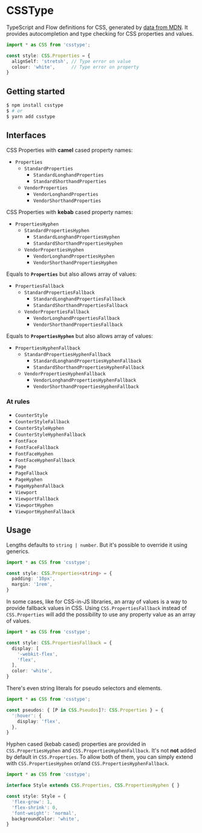 # CSSType

TypeScript and Flow definitions for CSS, generated by [data from MDN](https://github.com/mdn/data). It provides autocompletion and type checking for CSS properties and values.

```ts
import * as CSS from 'csstype';

const style: CSS.Properties = {
  alignSelf: 'stretsh', // Type error on value
  colour: 'white',      // Type error on property
}
```

## Getting started

```sh
$ npm install csstype
$ # or
$ yarn add csstype
```

## Interfaces

CSS Properties with **camel** cased property names:

- `Properties`
  - `StandardProperties`
    - `StandardLonghandProperties`
    - `StandardShorthandProperties`
  - `VendorProperties`
    - `VendorLonghandProperties`
    - `VendorShorthandProperties`

CSS Properties with **kebab** cased property names:

- `PropertiesHyphen`
  - `StandardPropertiesHyphen`
    - `StandardLonghandPropertiesHyphen`
    - `StandardShorthandPropertiesHyphen`
  - `VendorPropertiesHyphen`
    - `VendorLonghandPropertiesHyphen`
    - `VendorShorthandPropertiesHyphen`

Equals to **`Properties`** but also allows array of values:

- `PropertiesFallback`
  - `StandardPropertiesFallback`
    - `StandardLonghandPropertiesFallback`
    - `StandardShorthandPropertiesFallback`
  - `VendorPropertiesFallback`
    - `VendorLonghandPropertiesFallback`
    - `VendorShorthandPropertiesFallback`

Equals to **`PropertiesHyphen`** but also allows array of values:

- `PropertiesHyphenFallback`
  - `StandardPropertiesHyphenFallback`
    - `StandardLonghandPropertiesHyphenFallback`
    - `StandardShorthandPropertiesHyphenFallback`
  - `VendorPropertiesHyphenFallback`
    - `VendorLonghandPropertiesHyphenFallback`
    - `VendorShorthandPropertiesHyphenFallback`

### At rules
- `CounterStyle`
- `CounterStyleFallback`
- `CounterStyleHyphen`
- `CounterStyleHyphenFallback`
- `FontFace`
- `FontFaceFallback`
- `FontFaceHyphen`
- `FontFaceHyphenFallback`
- `Page`
- `PageFallback`
- `PageHyphen`
- `PageHyphenFallback`
- `Viewport`
- `ViewportFallback`
- `ViewportHyphen`
- `ViewportHyphenFallback`

## Usage

Lengths defaults to `string | number`. But it's possible to override it using generics.

```ts
import * as CSS from 'csstype';

const style: CSS.Properties<string> = {
  padding: '10px',
  margin: '1rem',
}
```

In some cases, like for CSS-in-JS libraries, an array of values is a way to provide fallback values in CSS. Using `CSS.PropertiesFallback` instead of `CSS.Properties` will add the possibility to use any property value as an array of values. 

```ts
import * as CSS from 'csstype';

const style: CSS.PropertiesFallback = {
  display: [
    '-webkit-flex',
    'flex',
  ],
  color: 'white',
}
```

There's even string literals for pseudo selectors and elements.

```ts
import * as CSS from 'csstype';

const pseudos: { [P in CSS.Pseudos]?: CSS.Properties } = {
  ':hover': {
    display: 'flex',
  },
}
```

Hyphen cased (kebab cased) properties are provided in `CSS.PropertiesHyphen` and `CSS.PropertiesHyphenFallback`. It's not **not** added by default in `CSS.Properties`. To allow both of them, you can simply extend with `CSS.PropertiesHyphen` or/and `CSS.PropertiesHyphenFallback`.

```ts
import * as CSS from 'csstype';

interface Style extends CSS.Properties, CSS.PropertiesHyphen { }

const style: Style = {
  'flex-grow': 1,
  'flex-shrink': 0,
  'font-weight': 'normal',
  backgroundColor: 'white',
}
```

